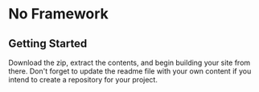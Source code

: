 # No Framework



## Getting Started

Download the zip, extract the contents, and begin building your site from there. Don't forget to update the readme file with your own content if you intend to create a repository for your project.
